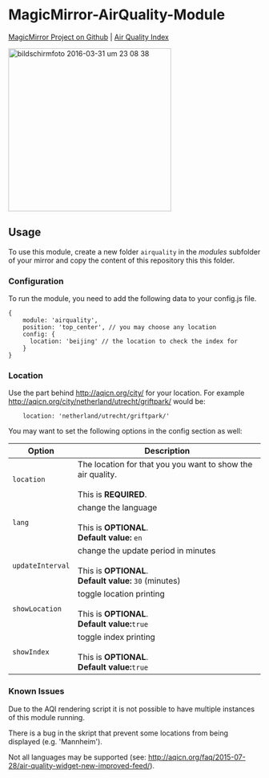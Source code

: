 # MagicMirror-AirQuality-Module

[MagicMirror Project on Github](https://github.com/MichMich/MagicMirror) | [Air Quality Index](http://aqicn.org/here/)

<img width="325" alt="bildschirmfoto 2016-03-31 um 23 08 38" src="https://cloud.githubusercontent.com/assets/9592452/14190991/b8a5de12-f795-11e5-8d5d-593bbf4e4e3c.png">

## Usage 

To use this module, create a new folder `airquality` in the *modules* subfolder of your mirror and copy the content of this repository this this folder. 

### Configuration

To run the module, you need to add the following data to your config.js file.

```
{
	module: 'airquality',
	position: 'top_center', // you may choose any location
	config: {
	  location: 'beijing' // the location to check the index for
	}
}
```
### Location
Use the part behind http://aqicn.org/city/ for your location.
For example http://aqicn.org/city/netherland/utrecht/griftpark/ would be:
```
	location: 'netherland/utrecht/griftpark/'
```

You may want to set the following options in the config section as well:

| Option |  Description | 
|---|---|
| `location` | The location for that you you want to show the air quality.<br><br>This is **REQUIRED**.| 
| `lang` | change the language<br><br>This is **OPTIONAL**.<br>**Default value:** `en` | 
| `updateInterval` |  change the update period in minutes<br><br>This is **OPTIONAL**.<br>**Default value:** `30` (minutes) | 
| `showLocation` | toggle location printing<br><br>This is **OPTIONAL**.<br>**Default value:**`true` |
| `showIndex` | toggle index printing<br><br>This is **OPTIONAL**.<br>**Default value:**`true` | 

### Known Issues

Due to the AQI rendering script it is not possible to have multiple instances of this module running.

There is a bug in the skript that prevent some locations from being displayed (e.g. 'Mannheim'). 

Not all languages may be supported (see: http://aqicn.org/faq/2015-07-28/air-quality-widget-new-improved-feed/).
